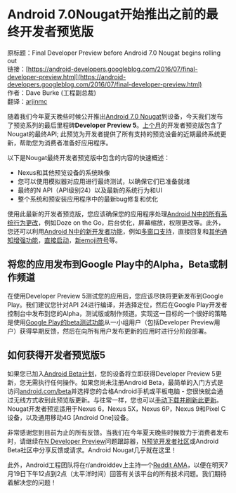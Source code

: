 # Android 7.0Nougat开始推出之前的最终开发者预览版

原标题：Final Developer Preview before Android 7.0 Nougat begins rolling out  
链接：[https://android-developers.googleblog.com/2016/07/final-developer-preview.html](https://android-developers.googleblog.com/2016/07/final-developer-preview.html)  
作者：Dave Burke (工程副总裁)  
翻译：[arjinmc](https://github.com/arjinmc)  
 
随着我们今年夏天晚些时候公开推出[Android 7.0 Nougat](https://developer.android.com/preview/index.html?utm_campaign=android_launch_developerpreview5_071816&utm_source=anddev&utm_medium=blog)到设备，今天我们发布了预览系列的最后里程碑<strong>Developer Preview 5</strong>。[上个月](http://android-developers.blogspot.com/2016/06/android-n-apis-are-now-final.html)的开发者预览版包含了Nougat的最终API; 此预览为开发者提供了所有支持的预览设备的近期最终系统更新，帮助您为消费者准备好应用程序。

以下是Nougat最终开发者预览版中包含的内容的快速概述：

* Nexus和其他预览设备的系统映像
* 您可以使用模拟器对应用进行最终测试，以确保它们已准备就绪
* 最终的N API（API级别24）以及最新的系统行为和UI
* 整个系统和预安装应用程序中的最新bug修复和优化

使用此最新的开发者预览版，您应该确保您的应用程序处理[Android N中的所有系统行为更改](https://developer.android.com/preview/behavior-changes.html?utm_campaign=android_launch_developerpreview5_071816&utm_source=anddev&utm_medium=blog)，例如Doze on the Go，后台优化，屏幕缩放，权限更改等。此外，您还可以利用[Android N中的新开发者功能](https://developer.android.com/preview/api-overview.html?utm_campaign=android_launch_developerpreview5_071816&utm_source=anddev&utm_medium=blog)，例如[多窗口支持](https://developer.android.com/preview/api-overview.html?utm_campaign=android_launch_developerpreview5_071816&utm_source=anddev&utm_medium=blog#multi-window_support)，直接回复和[其他通知增强功能](https://developer.android.com/preview/api-overview.html?utm_campaign=android_launch_developerpreview5_071816&utm_source=anddev&utm_medium=blog#notification_enhancements)，[直接启动](https://developer.android.com/preview/api-overview.html?utm_campaign=android_launch_developerpreview5_071816&utm_source=anddev&utm_medium=blog#direct_boot)，[新emoji符号](https://developer.android.com/preview/api-overview.html?utm_campaign=android_launch_developerpreview5_071816&utm_source=anddev&utm_medium=blog#emoji)等。

## 将您的应用发布到Google Play中的Alpha，Beta或制作频道

在使用Developer Preview 5测试您的应用后，您应该尽快将更新发布到Google Play。我们建议您针对API 24进行编译，并选择定位，然后在Google Play开发者控制台中发布到您的Alpha，测试版或制作频道。实现这一目标的一个很好的策略是使用[Google Play的beta测试功能](https://developer.android.com/distribute/engage/beta.html?utm_campaign=android_launch_npreview_061516&utm_source=anddev&utm_medium=blog)从一小组用户（包括Developer Preview用户）获得早期反馈，然后在向所有用户发布更新的应用时进行分阶段部署。

## 如何获得开发者预览版5

如果您已加入[Android Beta计划](https://android.com/beta)，您的设备将立即获得Developer Preview 5更新，您无需执行任何操作。如果您尚未注册Android Beta，最简单的入门方式是访问[android.com/beta](https://android.com/beta)并选择您的合格Android手机或平板电脑 - 您很快就会通过无线方式收到此预览版更新。与往常一样，您也可以[手动下载并刷新此更新](https://developer.android.com/preview/download.html?utm_campaign=android_launch_npreview_061516&utm_source=anddev&utm_medium=blog#flash)。Nougat开发者预览适用于Nexus 6，Nexus 5X，Nexus 6P，Nexus 9和Pixel C设备，以及通用移动4G [Android One]设备。

非常感谢您到目前为止的所有反馈。当我们在今年夏天晚些时候致力于消费者发布时，请继续在[N Developer Preview](https://code.google.com/p/android/issues/list?can=2&q=label%3ADevPreview-N)问题跟踪器，[N预览开发者社区](https://plus.google.com/communities/105153134372062985968/stream/755bb91d-c101-4e32-9277-1e560c4e26d2)或Android Beta社区中分享反馈或请求。Android Nougat几乎就在这里！

此外，Android工程团队将在r/androiddev上主持一个[Reddit AMA](https://www.reddit.com/r/androiddev/comments/4tg7ex/upcoming_ama_with_android_engineering_team_july/)，以便在明天7月19日下午12点到2点（太平洋时间）回答有关该平台的所有技术问题。我们期待着解决您的问题！